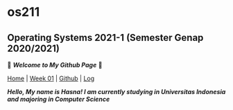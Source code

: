 # os211

## Operating Systems 2021-1 (Semester Genap 2020/2021)


🌻 ***Welcome to My Github Page*** 🌻


[Home](https://nadifahsn.github.io/os211/) | [Week 01](https://nadifahsn.github.io/os211/W01/) | [Github](https://github.com/nadifahsn/os211) | [Log](https://github.com/nadifahsn/os211/blob/master/TXT/mylog.txt)


***Hello, My name is Hasna! I am currently studying in Universitas Indonesia and majoring in Computer Science***
